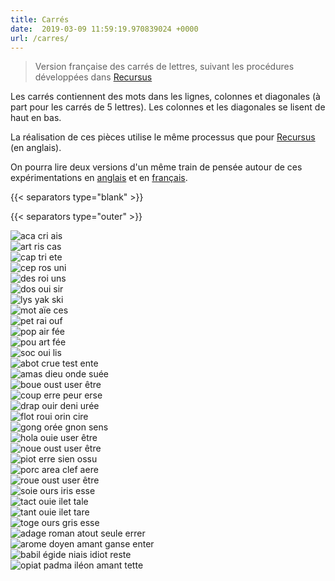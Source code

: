 ```yaml
---
title: Carrés 
date:  2019-03-09 11:59:19.970839024 +0000
url: /carres/
---
```


> Version française des carrés de lettres, suivant les procédures développées dans [Recursus](https://recursus.co/)

<!--more-->

Les carrés contiennent des mots dans les lignes, colonnes et diagonales (à part pour les carrés de 5 lettres). Les colonnes et les diagonales se lisent de haut en bas.

La réalisation de ces pièces utilise le même processus que pour [Recursus](https://recursus.co/category/squares.html) (en anglais).

On pourra lire deux versions d'un même train de pensée autour de ces expérimentations en [anglais](https://recursus.co/squares/writing-under-computation/) et en [français](https://jeremiewenger.com/jcw.assets/ca-artificiel/JWenger_printemps_2019_%C3%A9criture_double.pdf).

{{< separators type="blank" >}}

{{< separators type="outer" >}}

![aca cri ais](https://jeremiewenger.com/jcw.assets/carres/ACA_CRI_AIS_2019_2_27.png)  
![art ris cas](https://jeremiewenger.com/jcw.assets/carres/ART_RIS_CAS_2019_2_27.png)  
![cap tri ete](https://jeremiewenger.com/jcw.assets/carres/CAP_TRI_ETE_2019_2_27.png)  
![cep ros uni](https://jeremiewenger.com/jcw.assets/carres/CEP_ROS_UNI_2019_2_27.png)  
![des roi uns](https://jeremiewenger.com/jcw.assets/carres/DES_ROI_UNS_2019_2_27.png)  
![dos oui sir](https://jeremiewenger.com/jcw.assets/carres/DOS_OUI_SIR_2019_2_27.png)  
![lys yak ski](https://jeremiewenger.com/jcw.assets/carres/LYS_YAK_SKI_2019_2_27.png)  
![mot aïe ces](https://jeremiewenger.com/jcw.assets/carres/MOT_AIE_CES_2019_2_27.png)  
![pet rai ouf](https://jeremiewenger.com/jcw.assets/carres/PET_RAI_OUF_2019_2_27.png)  
![pop air fée](https://jeremiewenger.com/jcw.assets/carres/POP_AIR_FEE_2019_2_27.png)  
![pou art fée](https://jeremiewenger.com/jcw.assets/carres/POU_ART_FEE_2019_2_27.png)  
![soc oui lis](https://jeremiewenger.com/jcw.assets/carres/SOC_OUI_LIS_2019_2_27.png)  
![abot crue test ente](https://jeremiewenger.com/jcw.assets/carres/ABOT_CRUE_TEST_ENTE_2019_2_27.png)  
![amas dieu onde suée](https://jeremiewenger.com/jcw.assets/carres/AMAS_DIEU_ONDE_SUEE_2019_2_27.png)  
![boue oust user être](https://jeremiewenger.com/jcw.assets/carres/BOUE_OUST_USER_ETRE_2019_2_27.png)  
![coup erre peur erse](https://jeremiewenger.com/jcw.assets/carres/COUP_ERRE_PEUR_ERSE_2019_2_27.png)  
![drap ouir deni urée](https://jeremiewenger.com/jcw.assets/carres/DRAP_OUIR_DENI_UREE_2019_2_27.png)  
![flot roui orin cire](https://jeremiewenger.com/jcw.assets/carres/FLOT_ROUI_ORIN_CIRE_2019_2_27.png)  
![gong orée gnon sens](https://jeremiewenger.com/jcw.assets/carres/GONG_OREE_GNON_SENS_2019_2_27.png)  
![hola ouie user être](https://jeremiewenger.com/jcw.assets/carres/HOLA_OUIE_USER_ETRE_2019_2_27.png)  
![noue oust user être](https://jeremiewenger.com/jcw.assets/carres/NOUE_OUST_USER_ETRE_2019_2_27.png)  
![piot erre sien ossu](https://jeremiewenger.com/jcw.assets/carres/PIOT_ERRE_SIEN_OSSU_2019_2_27.png)  
![porc area clef aere](https://jeremiewenger.com/jcw.assets/carres/PORC_AREA_CLEF_AERE_2019_2_27.png)  
![roue oust user être](https://jeremiewenger.com/jcw.assets/carres/ROUE_OUST_USER_ETRE_2019_2_27.png)  
![soie ours iris esse](https://jeremiewenger.com/jcw.assets/carres/SOIE_OURS_IRIS_ESSE_2019_2_27.png)  
![tact ouie ilet tale](https://jeremiewenger.com/jcw.assets/carres/TACT_OUIE_ILET_TALE_2019_2_27.png)  
![tant ouie ilet tare](https://jeremiewenger.com/jcw.assets/carres/TANT_OUIE_ILET_TARE_2019_2_27.png)  
![toge ours gris esse](https://jeremiewenger.com/jcw.assets/carres/TOGE_OURS_GRIS_ESSE_2019_2_27.png)  
![adage roman atout seule errer](https://jeremiewenger.com/jcw.assets/carres/ADAGE_ROMAN_ATOUT_SEULE_ERRER_2019_3_1.png)  
![arome doyen amant ganse enter](https://jeremiewenger.com/jcw.assets/carres/AROME_DOYEN_AMANT_GANSE_ENTER_2019_3_1.png)  
![babil égide niais idiot reste](https://jeremiewenger.com/jcw.assets/carres/BABIL_ÉGIDE_NIAIS_IDIOT_RESTE_2019_3_1.png)  
![opiat padma iléon amant tette](https://jeremiewenger.com/jcw.assets/carres/OPIAT_PADMA_ILÉON_AMANT_TETTE_2019_3_1.png)  
